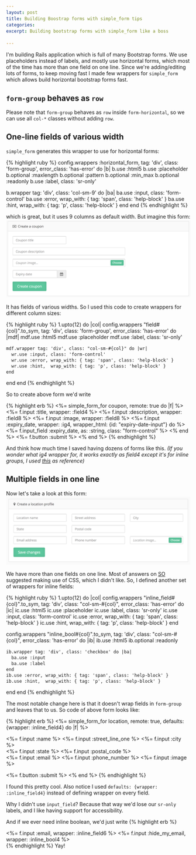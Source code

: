```yaml
---
layout: post
title: Building Boostrap forms with simple_form tips
categories:
excerpt: Building bootstrap forms with simple_form like a boss

---
```


I'm building Rails application which is full of many Bootstrap forms. We use placeholders instead of labels, and mostly use horizontal forms, which most of the time has more than one field on one line. Since we're adding/editing lots of forms, to keep moving fast I made few wrappers for `simple_form` which allows build horizontal bootstrap forms fast.

## `form-group` behaves as `row`

Please note that `form-group` behaves as `row` inside `form-horizontal`, so we can use all `col-*` classes without adding `row`.

## One-line fields of various width

`simple_form` generates this wrapper to use for horizontal forms:

{% highlight ruby %}
config.wrappers :horizontal_form, tag: 'div', class: 'form-group', error_class: 'has-error' do |b|
  b.use :html5
  b.use :placeholder
  b.optional :maxlength
  b.optional :pattern
  b.optional :min_max
  b.optional :readonly
  b.use :label, class: 'sr-only'

  b.wrapper tag: 'div', class: 'col-sm-9' do |ba|
    ba.use :input, class: 'form-control'
    ba.use :error, wrap_with: { tag: 'span', class: 'help-block' }
    ba.use :hint,  wrap_with: { tag: 'p', class: 'help-block' }
  end
end
{% endhighlight %}

which is great, but it uses 9 columns as default width. But imagine this form:
![Multiple width form](/images/multiple_width_form.png)

It has fields of various widths. So I used this code to create wrappers for different column sizes:

{% highlight ruby %}
1.upto(12) do |col|
  config.wrappers "field#{col}".to_sym, tag: 'div', class: 'form-group', error_class: 'has-error' do |mdf|
    mdf.use :html5
    mdf.use :placeholder
    mdf.use :label, class: 'sr-only'

    mdf.wrapper tag: 'div', class: "col-sm-#{col}" do |wr|
      wr.use :input, class: 'form-control'
      wr.use :error, wrap_with: { tag: 'span', class: 'help-block' }
      wr.use :hint,  wrap_with: { tag: 'p', class: 'help-block' }
    end
  end
end
{% endhighlight %}

So to create above form we'd write

{% highlight erb %}
<%= simple_form_for coupon, remote: true do |f| %>
  <%= f.input :title, wrapper: :field4 %>
  <%= f.input :description, wrapper: :field8 %>
  <%= f.input :image, wrapper: :field8 %>
  <%= f.input :expiry_date, wrapper: :ig4, wrapper_html: {id: "expiry-date-input"} do %>
    <%= f.input_field :expiry_date, as: :string, class: "form-control" %>
    <span class="input-group-addon"><i class="fa fa-calendar"></i></span>
  <% end %>
  <%= f.button :submit %>
<% end %>
{% endhighlight %}

And think how much time I saved having dozens of forms like this. *(If you wonder what ig4 wrapper for, it works exactly as field4 except it's for inline groups, I used [this](https://github.com/plataformatec/simple_form/wiki/How-to-use-Bootstrap-3-input-group-in-Simple-Form) as reference)*

## Multiple fields in one line

Now let's take a look at this form:
![Multiple fields on one line](/images/multiple_fields_one_line.png)

We have more than one fields on one line. Most of answers on [SO](http://stackoverflow.com/questions/9449481/multiple-inputs-on-a-single-line-with-twitter-bootstrap-and-simple-form-2-0) suggested making use of CSS, which I didn't like. So, I defined another set of wrappers for inline fields:

{% highlight ruby %}
1.upto(12) do |col|
  config.wrappers "inline_field#{col}".to_sym, tag: 'div', class: "col-sm-#{col}", error_class: 'has-error' do |ic|
    ic.use :html5
    ic.use :placeholder
    ic.use :label, class: 'sr-only'
    ic.use :input, class: 'form-control'
    ic.use :error, wrap_with: { tag: 'span', class: 'help-block' }
    ic.use :hint,  wrap_with: { tag: 'p', class: 'help-block' }
  end

  config.wrappers "inline_bool#{col}".to_sym, tag: 'div', class: "col-sm-#{col}", error_class: 'has-error' do |ib|
    ib.use :html5
    ib.optional :readonly

    ib.wrapper tag: 'div', class: 'checkbox' do |ba|
      ba.use :input
      ba.use :label
    end
    ib.use :error, wrap_with: { tag: 'span', class: 'help-block' }
    ib.use :hint,  wrap_with: { tag: 'p', class: 'help-block' }
  end
end
{% endhighlight %}

The most notable change here is that it doesn't wrap fields in `form-group` and leaves that to us. So code of above form looks like:

{% highlight erb %}
<%= simple_form_for location, remote: true, defaults: {wrapper: :inline_field4} do |f| %>
  <div class="form-group">
    <%= f.input :name %>
    <%= f.input :street_line_one %>
    <%= f.input :city %>
  </div>
  <div class="form-group">
    <%= f.input :state %>
    <%= f.input :postal_code %>
  </div>
  <div class="form-group">
    <%= f.input :email %>
    <%= f.input :phone_number %>
    <%= f.input :image %>
  </div>

  <%= f.button :submit %>
<% end %>
{% endhighlight %}

I found this pretty cool. Also notice I used `defaults: {wrapper: :inline_field4}` instead of defining wrapper on every field.

Why I didn't use `input_field`? Because that way we'd lose our `sr-only` labels, and I like having support for accessibility.

And if we ever need inline boolean, we'd just write
{% highlight erb %}
<div class="form-group">
  <%= f.input :email, wrapper: :inline_field6 %>
  <%= f.input :hide_my_email, wrapper: :inline_bool4 %>
</div>
{% endhighlight %}
Yay!